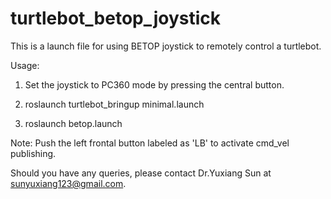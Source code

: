 # turtlebot_betop_joystick

This is a launch file for using BETOP joystick to remotely control a turtlebot.

Usage:

1. Set the joystick to PC360 mode by pressing the central button.

2. roslaunch turtlebot_bringup minimal.launch

3. roslaunch betop.launch

Note: Push the left frontal button labeled as 'LB' to activate cmd_vel publishing.

Should you have any queries, please contact Dr.Yuxiang Sun at sunyuxiang123@gmail.com.
